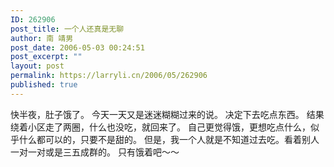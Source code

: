 ```yaml
---
ID: 262906
post_title: 一个人还真是无聊
author: 南 靖男
post_date: 2006-05-03 00:24:51
post_excerpt: ""
layout: post
permalink: https://larryli.cn/2006/05/262906
published: true
---
```

快半夜，肚子饿了。
今天一天又是迷迷糊糊过来的说。
决定下去吃点东西。
结果绕着小区走了两圈，什么也没吃，就回来了。
自己更觉得饿，更想吃点什么，似乎什么都可以的，只要不是甜的。
但是，我一个人就是不知道过去吃。看着别人一对一对或是三五成群的。
只有饿着吧～～